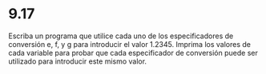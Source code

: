 # 9.17

Escriba un programa que utilice cada uno de los especificadores de conversión e, f, y g para introducir el valor 1.2345. Imprima los valores de cada variable para probar que cada especificador de conversión puede ser utilizado para introducir este mismo valor.
